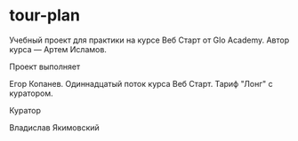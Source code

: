 # tour-plan

Учебный проект для практики на курсе Веб Старт от Glo Academy. Автор курса — Артем Исламов.

Проект выполняет

Егор Копанев. Одиннадцатый поток курса Веб Старт. Тариф "Лонг" с куратором.

Куратор

Владислав Якимовский
